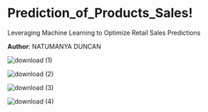 # Prediction_of_Products_Sales!
Leveraging Machine Learning to Optimize Retail Sales Predictions  
 
**Author**: NATUMANYA DUNCAN

![download (1)](https://github.com/NatumanyaDuncan/Prediction_of_Products_Sales/assets/98535868/e225eb85-ea10-4666-a7e9-07839a3b9e08)


![download (2)](https://github.com/NatumanyaDuncan/Prediction_of_Products_Sales/assets/98535868/78481ca2-978c-4193-87b3-ef98b7ad303d)

![download (3)](https://github.com/NatumanyaDuncan/Prediction_of_Products_Sales/assets/98535868/d79ff005-4b0e-4b67-a53a-8a97de01b725)


![download (4)](https://github.com/NatumanyaDuncan/Prediction_of_Products_Sales/assets/98535868/3be7a58a-440b-4441-ba06-19048764c4d8)

